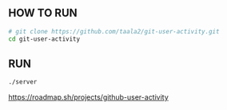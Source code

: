 ## HOW TO RUN

``` bash
# git clone https://github.com/taala2/git-user-activity.git
cd git-user-activity
```
## RUN
``` bash
./server
```






https://roadmap.sh/projects/github-user-activity

